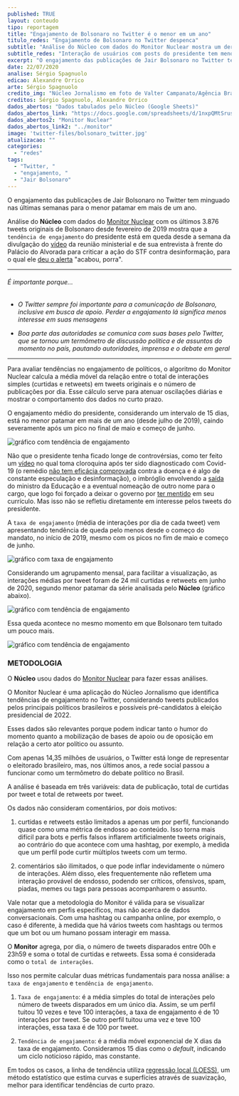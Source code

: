 ```yaml
---
published: TRUE
layout: conteudo
tipo: reportagem
title: "Engajamento de Bolsonaro no Twitter é o menor em um ano"
titulo_redes: "Engajamento de Bolsonaro no Twitter despenca"
subtitle: "Análise do Núcleo com dados do Monitor Nuclear mostra um derretimento repentino nas interações do presidente na rede social, após pico no fim de maio"
subtitle_redes: "Interação de usuários com posts do presidente tem menor patamar em mais de um ano"
excerpt: "O engajamento das publicações de Jair Bolsonaro no Twitter tem minguado nas últimas semanas para o menor patamar em mais de um ano."
date: 22/07/2020
analise: Sérgio Spagnuolo
edicao: Alexandre Orrico
arte: Sérgio Spagnuolo
credito_img: "Núcleo Jornalismo em foto de Valter Campanato/Agência Brasil"
creditos: Sérgio Spagnuolo, Alexandre Orrico
dados_abertos: "Dados tabulados pelo Núcleo (Google Sheets)"
dados_abertos_link: "https://docs.google.com/spreadsheets/d/1nxpQMtSrusPWxQrRDw5RzsuWtFDljWYsPu10ykhEcSY/edit?usp=sharing"
dados_abertos2: "Monitor Nuclear"
dados_abertos_link2: "../monitor"
image: 'twitter-files/bolsonaro_twitter.jpg'
atualizacao: ""
categories:
  - "redes"
tags:
  - "Twitter, "
  - "engajamento, "
  - "Jair Bolsonaro"
---
```


O engajamento das publicações de Jair Bolsonaro no Twitter tem minguado nas últimas semanas para o menor patamar em mais de um ano.

Análise do **Núcleo** com dados do [Monitor Nuclear](../monitor) com os últimos 3.876 tweets originais de Bolsonaro desde fevereiro de 2019 mostra que a `tendência de engajamento` do presidente está em queda desde a semana da divulgação do [vídeo](https://g1.globo.com/politica/noticia/2020/05/22/em-reuniao-bolsonaro-diz-nao-posso-ser-surpreendido-com-noticias-po-eu-tenho-a-pf-que-nao-me-da-informacoes-assista.ghtml) da reunião ministerial e de sua entrevista à frente do Palácio do Alvorada para criticar a ação do STF contra desinformação, para o qual ele [deu o alerta](https://www.youtube.com/watch?v=-0VmL3IxtI0) "acabou, porra".

---

###### É importante porque...

- *O Twitter sempre foi importante para a comunicação de Bolsonaro, inclusive em busca de apoio. Perder a engajamento lá significa menos interesse em suas mensagens*

- *Boa parte das autoridades se comunica com suas bases pelo Twitter, que se tornou um termômetro de discussão política e de assuntos do momento no país, pautando autoridades, imprensa e o debate em geral*

---

Para avaliar tendências no engajamento de políticos, o algoritmo do Monitor Nuclear calcula a média móvel da relação entre o total de interações simples (curtidas e retweets) em tweets originais e o número de publicações por dia. Esse cálculo serve para atenuar oscilações diárias e mostrar o comportamento dos dados no curto prazo.

O engajamento médio do presidente, considerando um intervalo de 15 dias, está no menor patamar em mais de um ano (desde julho de 2019), caindo severamente após um pico no final de maio e começo de junho.

![gráfico com tendência de engajamento](../img/twitter-files/bolsonaro_tt_engajamento.png)

Não que o presidente tenha ficado longe de controvérsias, como ter feito um [vídeo](https://veja.abril.com.br/politica/jair-bolsonaro-toma-hidroxicloroquina-em-video-e-diz-esta-dando-certo/) no qual toma cloroquina após ter sido diagnosticado com Covid-19 (o remédio [não tem eficácia comprovada](https://www.paho.org/bra/index.php?option=com_content&view=article&id=6101:covid19&Itemid=875#cloroquina-hidroxicloroquina) contra a doença e é algo de constante especulação e desinformação), o imbróglio envolvendo a [saída](https://g1.globo.com/politica/noticia/2020/06/18/ministro-da-educacao-abraham-weintraub-anuncia-saida-do-cargo-em-video-com-bolsonaro.ghtml) do ministro da Educação e a eventual nomeação de outro nome para o cargo, que logo foi forçado a deixar o governo por [ter mentido](https://g1.globo.com/educacao/noticia/2020/06/29/entenda-as-polemicas-sobre-os-titulos-academicos-do-novo-ministro-da-educacao-carlos-alberto-decotelli.ghtml) em seu currículo. Mas isso não se refletiu diretamente em interesse pelos tweets do presidente.

A `taxa de engajamento` (média de interações por dia de cada tweet) vem apresentando tendência de queda pelo menos desde o começo do mandato, no início de 2019, mesmo com os picos no fim de maio e começo de junho.  

![gráfico com taxa de engajamento](../img/twitter-files/bolsonaro_tx_engajamento.png)

Considerando um agrupamento mensal, para facilitar a visualização, as interações médias por tweet foram de 24 mil curtidas e retweets em junho de 2020, segundo menor patamar da série analisada pelo **Núcleo** (gráfico abaixo).

![gráfico com tendência de engajamento](../img/twitter-files/bolsonaro_engajamento_mensal_medio.png)

Essa queda acontece no mesmo momento em que Bolsonaro tem tuitado um pouco mais.

![gráfico com tendência de engajamento](../img/twitter-files/bolsonaro_engajamento_ntweets.png)


### METODOLOGIA
O **Núcleo** usou dados do [Monitor Nuclear](../monitor) para fazer essas análises.

O Monitor Nuclear é uma aplicação do Núcleo Jornalismo que identifica tendências de engajamento no Twitter, considerando tweets publicados pelos principais políticos brasileiros e possíveis pré-candidatos à eleição presidencial de 2022.

Esses dados são relevantes porque podem indicar tanto o humor do momento quanto a mobilização de bases de apoio ou de oposição em relação a certo ator político ou assunto.

Com apenas 14,35 milhões de usuários, o Twitter está longe de representar o eleitorado brasileiro, mas, nos últimos anos, a rede social passou a funcionar como um termômetro do debate político no Brasil.

A análise é baseada em três variáveis: data de publicação, total de curtidas por tweet e total de retweets por tweet.

Os dados não consideram comentários, por dois motivos:

1. curtidas e retweets estão limitados a apenas um por perfil, funcionando quase como uma métrica de endosso ao conteúdo. Isso torna mais difícil para bots e perfis falsos inflarem artificialmente tweets originais, ao contrário do que acontece com uma hashtag, por exemplo, à medida que um perfil pode curtir múltiplos tweets com um termo.

2. comentários são ilimitados, o que pode inflar indevidamente o número de interações. Além disso, eles frequentemente não refletem uma interação provável de endosso, podendo ser críticos, ofensivos, spam, piadas, memes ou tags para pessoas acompanharem o assunto.

Vale notar que a metodologia do Monitor é válida para se visualizar engajamento em perfis específicos, mas não acerca de dados conversacionais. Com uma hashtag ou campanha online, por exemplo, o caso é diferente, à medida que há vários tweets com hashtags ou termos que um bot ou um humano possam interagir em massa.

O **Monitor** agrega, por dia, o número de tweets disparados entre 00h e 23h59 e soma o total de curtidas e retweets. Essa soma é considerada como o `total de interações`.  

Isso nos permite calcular duas métricas fundamentais para nossa análise: a `taxa de engajamento` e `tendência de engajamento`.  

1. `Taxa de engajamento`: é a média simples do total de interações pelo número de tweets disparados em um único dia. Assim, se um perfil tuitou 10 vezes e teve 100 interações, a taxa de engajamento é de 10 interações por tweet. Se outro perfil tuitou uma vez e teve 100 interações, essa taxa é de 100 por tweet.

2. `Tendência de engajamento`: é a média móvel exponencial de X dias da taxa de engajamento. Consideramos 15 dias como o _default_, indicando um ciclo noticioso rápido, mas constante.  

Em todos os casos, a linha de tendência utiliza [regressão local (LOESS)](http://www.leg.ufpr.br/lib/exe/fetch.php/projetos:saudavel:loess.pdf), um método estatístico que estima curvas e superfícies através de suavização, melhor para identificar tendências de curto prazo.

